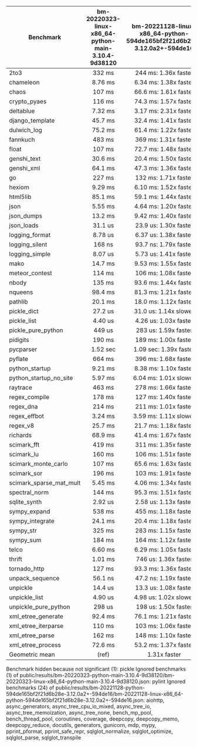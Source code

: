 | Benchmark               | bm-20220323-linux-x86_64-python-main-3.10.4-9d38120 | bm-20221128-linux-x86_64-python-594de165bf2f21d6b28e-3.12.0a2+-594de16 |
|-------------------------|:---------------------------------------------------:|:----------------------------------------------------------------------:|
| 2to3                    | 332 ms                                              | 244 ms: 1.36x faster                                                   |
| chameleon               | 8.76 ms                                             | 6.34 ms: 1.38x faster                                                  |
| chaos                   | 107 ms                                              | 66.6 ms: 1.61x faster                                                  |
| crypto_pyaes            | 116 ms                                              | 74.3 ms: 1.57x faster                                                  |
| deltablue               | 7.32 ms                                             | 3.17 ms: 2.31x faster                                                  |
| django_template         | 45.7 ms                                             | 32.4 ms: 1.41x faster                                                  |
| dulwich_log             | 75.2 ms                                             | 61.4 ms: 1.22x faster                                                  |
| fannkuch                | 483 ms                                              | 369 ms: 1.31x faster                                                   |
| float                   | 107 ms                                              | 72.7 ms: 1.48x faster                                                  |
| genshi_text             | 30.6 ms                                             | 20.4 ms: 1.50x faster                                                  |
| genshi_xml              | 64.1 ms                                             | 47.3 ms: 1.36x faster                                                  |
| go                      | 227 ms                                              | 132 ms: 1.71x faster                                                   |
| hexiom                  | 9.29 ms                                             | 6.10 ms: 1.52x faster                                                  |
| html5lib                | 85.1 ms                                             | 59.1 ms: 1.44x faster                                                  |
| json                    | 5.55 ms                                             | 4.64 ms: 1.20x faster                                                  |
| json_dumps              | 13.2 ms                                             | 9.42 ms: 1.40x faster                                                  |
| json_loads              | 31.1 us                                             | 23.9 us: 1.30x faster                                                  |
| logging_format          | 8.78 us                                             | 6.37 us: 1.38x faster                                                  |
| logging_silent          | 168 ns                                              | 93.7 ns: 1.79x faster                                                  |
| logging_simple          | 8.07 us                                             | 5.73 us: 1.41x faster                                                  |
| mako                    | 14.7 ms                                             | 9.53 ms: 1.55x faster                                                  |
| meteor_contest          | 114 ms                                              | 106 ms: 1.08x faster                                                   |
| nbody                   | 135 ms                                              | 93.6 ms: 1.44x faster                                                  |
| nqueens                 | 98.4 ms                                             | 81.3 ms: 1.21x faster                                                  |
| pathlib                 | 20.1 ms                                             | 18.0 ms: 1.12x faster                                                  |
| pickle_dict             | 27.2 us                                             | 31.0 us: 1.14x slower                                                  |
| pickle_list             | 4.40 us                                             | 4.26 us: 1.03x faster                                                  |
| pickle_pure_python      | 449 us                                              | 283 us: 1.59x faster                                                   |
| pidigits                | 190 ms                                              | 189 ms: 1.00x faster                                                   |
| pycparser               | 1.52 sec                                            | 1.09 sec: 1.39x faster                                                 |
| pyflate                 | 664 ms                                              | 396 ms: 1.68x faster                                                   |
| python_startup          | 9.21 ms                                             | 8.38 ms: 1.10x faster                                                  |
| python_startup_no_site  | 5.97 ms                                             | 6.04 ms: 1.01x slower                                                  |
| raytrace                | 463 ms                                              | 278 ms: 1.66x faster                                                   |
| regex_compile           | 178 ms                                              | 127 ms: 1.40x faster                                                   |
| regex_dna               | 214 ms                                              | 211 ms: 1.01x faster                                                   |
| regex_effbot            | 3.24 ms                                             | 3.59 ms: 1.11x slower                                                  |
| regex_v8                | 25.7 ms                                             | 21.7 ms: 1.18x faster                                                  |
| richards                | 68.9 ms                                             | 41.4 ms: 1.67x faster                                                  |
| scimark_fft             | 419 ms                                              | 311 ms: 1.35x faster                                                   |
| scimark_lu              | 160 ms                                              | 106 ms: 1.51x faster                                                   |
| scimark_monte_carlo     | 107 ms                                              | 65.6 ms: 1.63x faster                                                  |
| scimark_sor             | 196 ms                                              | 103 ms: 1.91x faster                                                   |
| scimark_sparse_mat_mult | 5.45 ms                                             | 4.06 ms: 1.34x faster                                                  |
| spectral_norm           | 144 ms                                              | 95.3 ms: 1.51x faster                                                  |
| sqlite_synth            | 2.92 us                                             | 2.58 us: 1.13x faster                                                  |
| sympy_expand            | 538 ms                                              | 455 ms: 1.18x faster                                                   |
| sympy_integrate         | 24.1 ms                                             | 20.4 ms: 1.18x faster                                                  |
| sympy_str               | 325 ms                                              | 283 ms: 1.15x faster                                                   |
| sympy_sum               | 184 ms                                              | 164 ms: 1.12x faster                                                   |
| telco                   | 6.60 ms                                             | 6.29 ms: 1.05x faster                                                  |
| thrift                  | 1.01 ms                                             | 746 us: 1.36x faster                                                   |
| tornado_http            | 127 ms                                              | 93.3 ms: 1.36x faster                                                  |
| unpack_sequence         | 56.1 ns                                             | 47.2 ns: 1.19x faster                                                  |
| unpickle                | 14.4 us                                             | 13.3 us: 1.08x faster                                                  |
| unpickle_list           | 4.90 us                                             | 4.98 us: 1.02x slower                                                  |
| unpickle_pure_python    | 298 us                                              | 198 us: 1.50x faster                                                   |
| xml_etree_generate      | 92.4 ms                                             | 76.1 ms: 1.21x faster                                                  |
| xml_etree_iterparse     | 110 ms                                              | 103 ms: 1.06x faster                                                   |
| xml_etree_parse         | 162 ms                                              | 148 ms: 1.10x faster                                                   |
| xml_etree_process       | 72.6 ms                                             | 53.2 ms: 1.37x faster                                                  |
| Geometric mean          | (ref)                                               | 1.31x faster                                                           |

Benchmark hidden because not significant (1): pickle
Ignored benchmarks (1) of public/results/bm-20220323-python-main-3.10.4-9d38120/bm-20220323-linux-x86_64-python-main-3.10.4-9d38120.json: pylint
Ignored benchmarks (24) of public/results/bm-20221128-python-594de165bf2f21d6b28e-3.12.0a2+-594de16/bm-20221128-linux-x86_64-python-594de165bf2f21d6b28e-3.12.0a2+-594de16.json: aiohttp, async_generators, async_tree_cpu_io_mixed, async_tree_io, async_tree_memoization, async_tree_none, bench_mp_pool, bench_thread_pool, coroutines, coverage, deepcopy, deepcopy_memo, deepcopy_reduce, docutils, generators, gunicorn, mdp, mypy, pprint_pformat, pprint_safe_repr, sqlglot_normalize, sqlglot_optimize, sqlglot_parse, sqlglot_transpile
